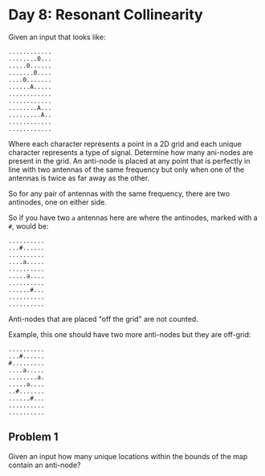 # Day 8: Resonant Collinearity

Given an input that looks like:

```
............
........0...
.....0......
.......0....
....0.......
......A.....
............
............
........A...
.........A..
............
............
```

Where each character represents a point in a 2D grid and each unique character represents a type of signal. Determine
how many ani-nodes are present in the grid. An anti-node is placed at any point that is perfectly in line with two antennas
of the same frequency but only when one of the antennas is twice as far away as the other.

So for any pair of antennas with the same frequency, there are two antinodes, one on either side.

So if you have two `a` antennas here are where the antinodes, marked with a `#`, would be:

```
..........
...#......
..........
....a.....
..........
.....a....
..........
......#...
..........
..........
```

Anti-nodes that are placed "off the grid" are not counted.

Example, this one should have two more anti-nodes but they are off-grid:
```
..........
...#......
#.........
....a.....
........a.
.....a....
..#.......
......#...
..........
..........
```
## Problem 1
Given an input how many unique locations within the bounds of the map contain an anti-node?
